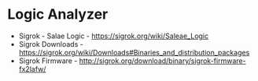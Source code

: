 # Logic Analyzer

* Sigrok - Salae Logic - https://sigrok.org/wiki/Saleae_Logic
* Sigrok Downloads - https://sigrok.org/wiki/Downloads#Binaries_and_distribution_packages
* Sigrok Firmware - http://sigrok.org/download/binary/sigrok-firmware-fx2lafw/